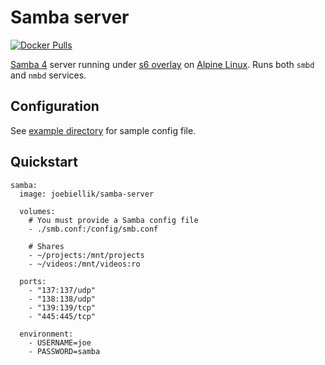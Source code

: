 # Samba server
[![Docker Pulls](https://img.shields.io/docker/pulls/joebiellik/samba-server.svg)](https://hub.docker.com/r/joebiellik/samba-server/)

[Samba 4](https://www.samba.org/) server running under [s6 overlay](https://github.com/just-containers/s6-overlay) on [Alpine Linux](https://hub.docker.com/_/alpine/). Runs both `smbd` and `nmbd` services.

## Configuration
See [example directory](https://github.com/jcbiellikltd/docker-samba-server/tree/master/example) for sample config file.

## Quickstart
```
samba:
  image: joebiellik/samba-server

  volumes:
    # You must provide a Samba config file
    - ./smb.conf:/config/smb.conf

    # Shares
    - ~/projects:/mnt/projects
    - ~/videos:/mnt/videos:ro

  ports:
    - "137:137/udp"
    - "138:138/udp"
    - "139:139/tcp"
    - "445:445/tcp"

  environment:
    - USERNAME=joe
    - PASSWORD=samba
```
